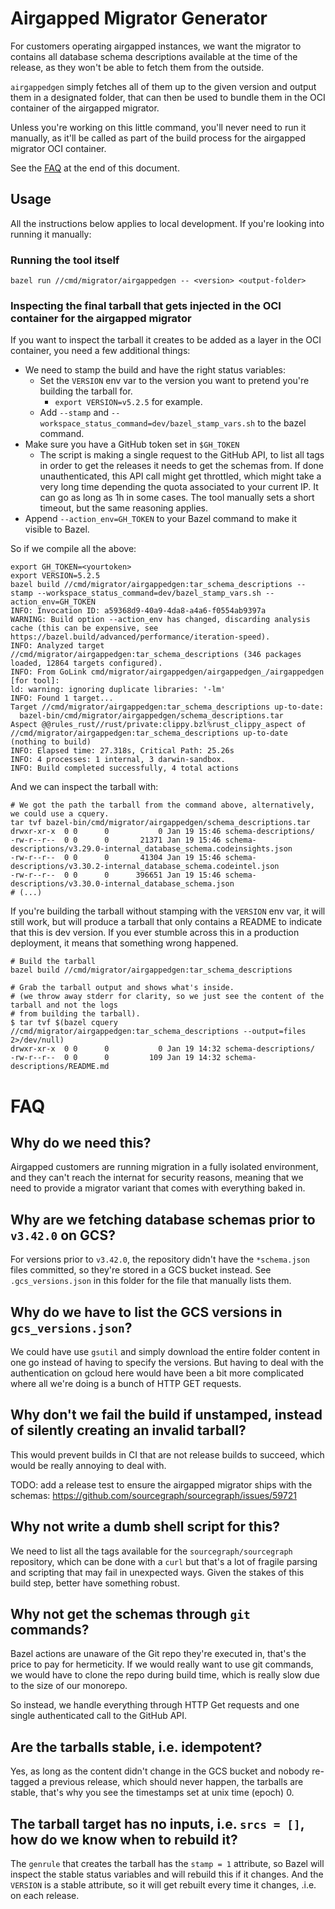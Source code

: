 # Airgapped Migrator Generator

For customers operating airgapped instances, we want the migrator to contains all database schema descriptions available at the
time of the release, as they won't be able to fetch them from the outside.

`airgappedgen` simply fetches all of them up to the given version and output them in a designated folder, that can then be used
to bundle them in the OCI container of the airgapped migrator.

Unless you're working on this little command, you'll never need to run it manually, as it'll be called as part of the build process
for the airgapped migrator OCI container.

See the [FAQ](#FAQ) at the end of this document.

## Usage

All the instructions below applies to local development. If you're looking into running it manually:

### Running the tool itself

```
bazel run //cmd/migrator/airgappedgen -- <version> <output-folder>
```

### Inspecting the final tarball that gets injected in the OCI container for the airgapped migrator

If you want to inspect the tarball it creates to be added as a layer in the OCI container, you need a few additional things:

- We need to stamp the build and have the right status variables:
  - Set the `VERSION` env var to the version you want to pretend you're building the tarball for.
    - `export VERSION=v5.2.5` for example.
  - Add `--stamp` and `--workspace_status_command=dev/bazel_stamp_vars.sh` to the bazel command.
- Make sure you have a GitHub token set in `$GH_TOKEN`
  - The script is making a single request to the GitHub API, to list all tags in order to get the releases it needs to get the schemas
    from. If done unauthenticated, this API call might get throttled, which might take a very long time depending the quota
    associated to your current IP. It can go as long as 1h in some cases. The tool manually sets a short timeout, but the same
    reasoning applies.
- Append `--action_env=GH_TOKEN` to your Bazel command to make it visible to Bazel.

So if we compile all the above:

```
export GH_TOKEN=<yourtoken>
export VERSION=5.2.5
bazel build //cmd/migrator/airgappedgen:tar_schema_descriptions --stamp --workspace_status_command=dev/bazel_stamp_vars.sh --action_env=GH_TOKEN
INFO: Invocation ID: a59368d9-40a9-4da8-a4a6-f0554ab9397a
WARNING: Build option --action_env has changed, discarding analysis cache (this can be expensive, see https://bazel.build/advanced/performance/iteration-speed).
INFO: Analyzed target //cmd/migrator/airgappedgen:tar_schema_descriptions (346 packages loaded, 12864 targets configured).
INFO: From GoLink cmd/migrator/airgappedgen/airgappedgen_/airgappedgen [for tool]:
ld: warning: ignoring duplicate libraries: '-lm'
INFO: Found 1 target...
Target //cmd/migrator/airgappedgen:tar_schema_descriptions up-to-date:
  bazel-bin/cmd/migrator/airgappedgen/schema_descriptions.tar
Aspect @@rules_rust//rust/private:clippy.bzl%rust_clippy_aspect of //cmd/migrator/airgappedgen:tar_schema_descriptions up-to-date (nothing to build)
INFO: Elapsed time: 27.318s, Critical Path: 25.26s
INFO: 4 processes: 1 internal, 3 darwin-sandbox.
INFO: Build completed successfully, 4 total actions
```

And we can inspect the tarball with:

```
# We got the path the tarball from the command above, alternatively, we could use a cquery.
tar tvf bazel-bin/cmd/migrator/airgappedgen/schema_descriptions.tar
drwxr-xr-x  0 0      0           0 Jan 19 15:46 schema-descriptions/
-rw-r--r--  0 0      0       21371 Jan 19 15:46 schema-descriptions/v3.29.0-internal_database_schema.codeinsights.json
-rw-r--r--  0 0      0       41304 Jan 19 15:46 schema-descriptions/v3.30.2-internal_database_schema.codeintel.json
-rw-r--r--  0 0      0      396651 Jan 19 15:46 schema-descriptions/v3.30.0-internal_database_schema.json
# (...)
```

If you're building the tarball without stamping with the `VERSION` env var, it will still work, but will produce a tarball
that only contains a README to indicate that this is dev version. If you ever stumble across this in a production deployment,
it means that something wrong happened.

```
# Build the tarball
bazel build //cmd/migrator/airgappedgen:tar_schema_descriptions
```

```
# Grab the tarball output and shows what's inside.
# (we throw away stderr for clarity, so we just see the content of the tarball and not the logs
# from building the tarball).
$ tar tvf $(bazel cquery //cmd/migrator/airgappedgen:tar_schema_descriptions --output=files 2>/dev/null)
drwxr-xr-x  0 0      0           0 Jan 19 14:32 schema-descriptions/
-rw-r--r--  0 0      0         109 Jan 19 14:32 schema-descriptions/README.md
```

# FAQ

## Why do we need this?

Airgapped customers are running migration in a fully isolated environment, and they can't reach the internat for security reasons,
meaning that we need to provide a migrator variant that comes with everything baked in.

## Why are we fetching database schemas prior to `v3.42.0` on GCS?

For versions prior to `v3.42.0`, the repository didn't have the `*schema.json` files committed, so they're stored in a GCS bucket
instead. See `.gcs_versions.json` in this folder for the file that manually lists them.

## Why do we have to list the GCS versions in `gcs_versions.json`?

We could have use `gsutil` and simply download the entire folder content in one go instead of having to specify the versions.
But having to deal with the authentication on gcloud here would have been a bit more complicated where all we're doing is a bunch of
HTTP GET requests.

## Why don't we fail the build if unstamped, instead of silently creating an invalid tarball?

This would prevent builds in CI that are not release builds to succeed, which would be really annoying to deal with.

TODO: add a release test to ensure the airgapped migrator ships with the schemas: https://github.com/sourcegraph/sourcegraph/issues/59721

## Why not write a dumb shell script for this?

We need to list all the tags available for the `sourcegraph/sourcegraph` repository, which can be done with a `curl` but that's a lot
of fragile parsing and scripting that may fail in unexpected ways. Given the stakes of this build step, better have something robust.

## Why not get the schemas through `git` commands?

Bazel actions are unaware of the Git repo they're executed in, that's the price to pay for hermeticity. If we would really want
to use git commands, we would have to clone the repo during build time, which is really slow due to the size of our monorepo.

So instead, we handle everything through HTTP Get requests and one single authenticated call to the GitHub API.

## Are the tarballs stable, i.e. idempotent?

Yes, as long as the content didn't change in the GCS bucket and nobody re-tagged a previous release, which should never happen, the tarballs are stable, that's why you see the timestamps set at unix time (epoch) 0.

## The tarball target has no inputs, i.e. `srcs = []`, how do we know when to rebuild it?

The `genrule` that creates the tarball has the `stamp = 1` attribute, so Bazel will inspect the stable status variables and will
rebuild this if it changes. And the `VERSION` is a stable attribute, so it will get rebuilt every time it changes, .i.e. on each release.
